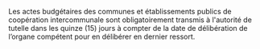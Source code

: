 Les actes budgétaires des communes et établissements publics de coopération intercommunale sont obligatoirement transmis à l'autorité de tutelle dans les quinze (15) jours à compter de la date de délibération de l’organe compétent pour en délibérer en dernier ressort.